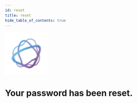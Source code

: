 ```yaml
---
id: reset
title: reset
hide_table_of_contents: true
---
```


<div style={{textAlign: 'center'}}>

![Example banner](./assets/IntelAGENT-logo.svg)

# Your password has been reset.  <br/>

</div>



